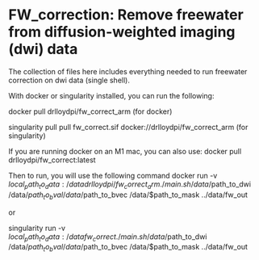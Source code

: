 # FW_correction: Remove freewater from diffusion-weighted imaging (dwi) data

The collection of files here includes everything needed to run freewater correction on dwi data (single shell).

With docker or singularity installed, you can run the following:

docker pull drlloydpi/fw_correct_arm (for docker)

singularity pull pull fw_correct.sif docker://drlloydpi/fw_correct_arm (for singularity)

If you are running docker on an M1 mac, you can also use:
docker pull drlloydpi/fw_correct:latest

Then to run, you will use the following command
docker run -v $local_path_to_data:/data drlloydpi/fw_correct_arm ./main.sh /data/$path_to_dwi /data/$path_to_bval /data/$path_to_bvec /data/$path_to_mask ../data/fw_out

or

singularity run -v $local_path_to_data:/data fw_correct ./main.sh /data/$path_to_dwi /data/$path_to_bval /data/$path_to_bvec /data/$path_to_mask ../data/fw_out

